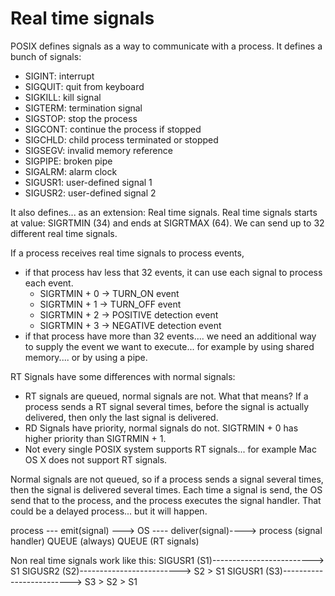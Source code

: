 # Real time signals

POSIX defines signals as a way to communicate with a process.
It defines a bunch of signals:
- SIGINT: interrupt 
- SIGQUIT: quit from keyboard
- SIGKILL: kill signal
- SIGTERM: termination signal
- SIGSTOP: stop the process
- SIGCONT: continue the process if stopped
- SIGCHLD: child process terminated or stopped
- SIGSEGV: invalid memory reference
- SIGPIPE: broken pipe
- SIGALRM: alarm clock
- SIGUSR1: user-defined signal 1
- SIGUSR2: user-defined signal 2

It also defines... as an extension: Real time signals.
Real time signals starts at value: SIGRTMIN (34) and ends at SIGRTMAX (64).
We can send up to 32 different real time signals.

If a process receives real time signals to process events,
- if that process hav less that 32 events, it can use each signal to process each event.
     - SIGRTMIN + 0 -> TURN_ON event
     - SIGRTMIN + 1 -> TURN_OFF event
     - SIGRTMIN + 2 -> POSITIVE detection event
     - SIGRTMIN + 3 -> NEGATIVE detection event
- if that process have more than 32 events.... we need an additional way to supply the event we want to execute... for example by using shared memory.... or by using a pipe.

RT Signals have some differences with normal signals:
- RT signals are queued, normal signals are not. What that means?
    If a process sends a RT signal several times, before the signal is actually delivered, then only the last signal is delivered.
- RD Signals have priority, normal signals do not. 
    SIGTRMIN + 0 has higher priority than SIGTRMIN + 1.
- Not every single POSIX system supports RT signals... for example Mac OS X does not support RT signals.

Normal signals are not queued, so if a process sends a signal several times, then the signal is delivered several times. Each time a signal is send, the OS send that to the process, and the process executes the signal handler. That could be a delayed process... but it will happen.

process --- emit(signal) ---> OS ---- deliver(signal)----> process (signal handler)
                                          QUEUE (always)
                               QUEUE (RT signals)

Non real time signals work like this: 
       SIGUSR1 (S1)-------------------------> S1
       SIGUSR2 (S2)-------------------------> S2 > S1
       SIGUSR1 (S3)-------------------------> S3 > S2 > S1
